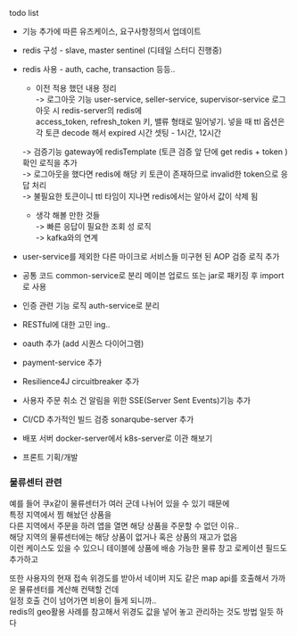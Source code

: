 todo list

- 기능 추가에 따른 유즈케이스, 요구사항정의서 업데이트
- redis 구성 - slave, master sentinel (디테일 스터디 진행중)      
- redis 사용 - auth, cache, transaction 등등..
    - 이전 적용 했던 내용 정리  
    -> 로그아웃 기능 user-service, seller-service, supervisor-service 로그아웃 시 redis-server의 redis에   
          access_token, refresh_token 키, 밸류 형태로 밀어넣기. 넣을 때 ttl 옵션은 각 토큰 decode 해서 expired 시간 셋팅 - 1시간, 12시간   
  
    -> 검증기능 gateway에 redisTemplate (토큰 검증 앞 단에 get redis + token ) 확인 로직을 추가    
    -> 로그아웃을 했다면 redis에 해당 키 토큰이 존재하므로 invalid한 token으로 응답 처리   
    -> 불필요한 토큰이니 ttl 타임이 지나면 redis에서는 알아서 값이 삭제 됨    

    - 생각 해볼 만한 것들  
    -> 빠른 응답이 필요한 조회 성 로직  
    -> kafka와의 연계  
  
- user-service를 제외한 다른 마이크로 서비스들 미구현 된 AOP 검증 로직 추가  
- 공통 코드 common-service로 분리 메이븐 업로드 또는 jar로 패키징 후 import로 사용
- 인증 관련 기능 로직 auth-service로 분리
- RESTful에 대한 고민 ing..
- oauth 추가 (add 시퀀스 다이어그램)
- payment-service 추가
- Resilience4J circuitbreaker 추가
- 사용자 주문 취소 건 알림을 위한 SSE(Server Sent Events)기능 추가
- CI/CD 추가적인 빌드 검증 sonarqube-server 추가
- 배포 서버 docker-server에서 k8s-server로 이관 해보기
- 프론트 기획/개발

### 물류센터 관련
예를 들어 쿠x같이 물류센터가 여러 군데 나뉘어 있을 수 있기 때문에  
특정 지역에서 찜 해놨던 상품을   
다른 지역에서 주문을 하려 앱을 열면 해당 상품을 주문할 수 없던 이유..  
해당 지역의 물류센터에는 해당 상품이 없거나 혹은 상품의 재고가 없음  
이런 케이스도 있을 수 있으니 테이블에 상품에 배송 가능한 물류 창고 로케이션 필드도 추가하고  

또한 사용자의 현재 접속 위경도를 받아서 네이버 지도 같은 map api를 호출해서 가까운 물류센터를 계산해 컨택할 건데   
일정 호출 건이 넘어가면 비용이 들게 되니까..  
redis의 geo활용 사례를 참고해서 위경도 값을 넣어 놓고 관리하는 것도 방법 일듯 하다  
